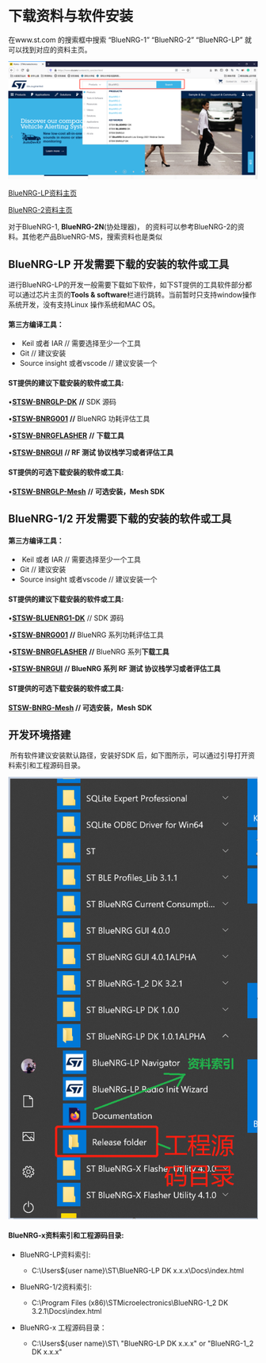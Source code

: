 # 下载资料与软件安装
在www.st.com 的搜索框中搜索 “BlueNRG-1”   “BlueNRG-2”  “BlueNRG-LP”
就可以找到对应的资料主页。

![search_BlueNRG](../image/search_BlueNRG.png)



[BlueNRG-LP资料主页](https://www.st.com/content/st_com/en/products/wireless-connectivity/short-range/bluetooth-low-energy-application-processors/bluenrg-lp.html)

[BlueNRG-2资料主页](https://www.st.com/content/st_com/en/products/wireless-transceivers-mcus-and-modules/bluetooth-bluetooth-low-energy/bluenrg-2.html )



对于BlueNRG-1, **BlueNRG-2N**(协处理器)， 的资料可以参考BlueNRG-2的资料。其他老产品BlueNRG-MS，搜索资料也是类似



## BlueNRG-LP 开发需要下载的安装的软件或工具

进行BlueNRG-LP的开发一般需要下载如下软件，如下ST提供的工具软件部分都可以通过芯片主页的**Tools & software**栏进行跳转。当前暂时只支持window操作系统开发，没有支持Linux 操作系统和MAC OS。

#### 第三方编译工具：

- ​	Keil  或者 IAR			                     // 需要选择至少一个工具
-    Git                                                   // 建议安装
- Source insight   或者vscode          // 建议安装一个

#### ST提供的建议下载安装的软件或工具:

•**[STSW-BNRGLP-DK](https://www.st.com/content/st_com/en/products/embedded-software/evaluation-tool-software/stsw-bnrglp-dk.html)** 							**//** SDK  源码

•**[STSW-BNRG001](https://www.st.com/content/st_com/en/products/embedded-software/wireless-connectivity-software/stsw-bnrg001.html)** 								**//** BlueNRG 功耗评估工具

•**[STSW-BNRGFLASHER](https://www.st.com/content/st_com/en/products/embedded-software/wireless-connectivity-software/stsw-bnrgflasher.html)** 					 **//** **下载工具**

•**[STSW-BNRGUI](https://www.st.com/content/st_com/en/products/embedded-software/wireless-connectivity-software/stsw-bnrgui.html)** 								 **// RF 测试 协议栈学习或者评估工具**

#### ST提供的可选下载安装的软件或工具:

•**[STSW-BNRGLP-Mesh](https://www.st.com/content/st_com/en/products/embedded-software/wireless-connectivity-software/stsw-bnrglp-mesh.html)**  					 **//** **可选安装，Mesh SDK**



## BlueNRG-1/2 开发需要下载的安装的软件或工具

#### 第三方编译工具：

- ​	Keil  或者 IAR			                     // 需要选择至少一个工具
-    Git                                                   // 建议安装
- Source insight   或者vscode          // 建议安装一个

#### ST提供的建议下载安装的软件或工具:

•**[STSW-BLUENRG1-DK](https://www.st.com/content/st_com/en/products/embedded-software/evaluation-tool-software/stsw-bluenrg1-dk.html)** 					   // SDK  源码

•**[STSW-BNRG001](https://www.st.com/content/st_com/en/products/embedded-software/wireless-connectivity-software/stsw-bnrg001.html)** 								**//** BlueNRG 系列功耗评估工具

•**[STSW-BNRGFLASHER](https://www.st.com/content/st_com/en/products/embedded-software/wireless-connectivity-software/stsw-bnrgflasher.html)** 					 **//** BlueNRG  系列**下载工具**

•**[STSW-BNRGUI](https://www.st.com/content/st_com/en/products/embedded-software/wireless-connectivity-software/stsw-bnrgui.html)** 								 **// BlueNRG  系列 RF 测试 协议栈学习或者评估工具**

#### ST提供的可选下载安装的软件或工具:	

**[STSW-BNRG-Mesh](https://www.st.com/content/st_com/en/products/embedded-software/wireless-connectivity-software/stsw-bnrg-mesh.html)                           // 可选安装，Mesh SDK**

## 开发环境搭建

​	所有软件建议安装默认路径，安装好SDK 后，如下图所示，可以通过引导打开资料索引和工程源码目录。

![index_and_prj_path](../image/index_and_prj_path.png)



#### BlueNRG-x资料索引和工程源码目录:

- BlueNRG-LP资料索引:

  - C:\Users\${user name}\ST\BlueNRG-LP DK x.x.x\Docs\index.html

- BlueNRG-1/2资料索引:

  - C:\Program Files (x86)\STMicroelectronics\BlueNRG-1_2 DK 3.2.1\Docs\index.html

- BlueNRG-x 工程源码目录：

  - C:\Users\${user name}\ST\ "BlueNRG-LP DK x.x.x" or "BlueNRG-1_2 DK x.x.x"

  

